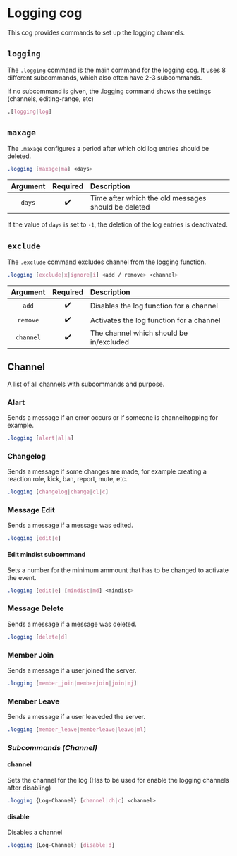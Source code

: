 # Logging cog

This cog provides commands to set up the logging channels.


## `logging`


The `.logging` command is the main command for the logging cog. It uses 8 different subcommands, which also often have 2-3 subcommands.

If no subcommand is given, the .logging command shows the settings (channels, editing-range, etc)

```css
.[logging|log]
```


## `maxage`


The `.maxage` configures a period after which old log entries should be deleted.

```css
.logging [maxage|ma] <days>
```

|Argument|Required|Description|
|:------:|:------:|:----------|
|`days`|:heavy_check_mark:|Time after which the old messages should be deleted|

If the value of `days` is set to `-1`, the deletion of the log entries is deactivated.


## `exclude`


The `.exclude` command excludes channel from the logging function.

```css
.logging [exclude|x|ignore|i] <add / remove> <channel>
```

|Argument|Required|Description|
|:------:|:------:|:----------|
|`add`|:heavy_check_mark:|Disables the log function for a channel|
|`remove`|:heavy_check_mark:|Activates the log function for a channel|
|`channel`|:heavy_check_mark:|The channel which should be in/excluded|


## Channel

A list of all channels with subcommands and purpose.


### Alart

Sends a message if an error occurs or if someone is channelhopping for example.

```css
.logging [alert|al|a]
```


### Changelog

Sends a message if some changes are made, for example creating a reaction role, kick, ban, report, mute, etc.

```css
.logging [changelog|change|cl|c]
```


### Message Edit

Sends a message if a message was edited.

```css
.logging [edit|e]
```


#### Edit mindist subcommand

Sets a number for the minimum ammount that has to be changed to activate the event.

```css
.logging [edit|e] [mindist|md] <mindist>
```


### Message Delete

Sends a message if a message was deleted.

```css
.logging [delete|d]
```


### Member Join

Sends a message if a user joined the server.

```css
.logging [member_join|memberjoin|join|mj]
```


### Member Leave

Sends a message if a user leaveded the server.

```css
.logging [member_leave|memberleave|leave|ml]
```


### *__Subcommands (Channel)__*


#### channel

Sets the channel for the log (Has to be used for enable the logging channels after disabling)

```css
.logging {Log-Channel} [channel|ch|c] <channel>
```


#### disable

Disables a channel

```css
.logging {Log-Channel} [disable|d]
```

